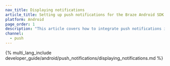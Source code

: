 ```yaml
---
nav_title: Displaying notifications
article_title: Setting up push notifications for the Braze Android SDK
platform: Android
page_order: 1
description: "This article covers how to integrate push notifications in your Android application."
channel:
  - push
---
```


{% multi_lang_include developer_guide/android/push_notifications/displaying_notifications.md %}
